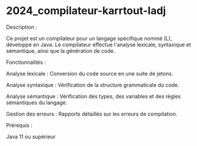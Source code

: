 # 2024_compilateur-karrtout-ladj

Description :

Ce projet est un compilateur pour un langage spécifique nommé (L), développé en Java. Le compilateur effectue l'analyse lexicale, syntaxique et sémantique, ainsi que la génération de code.

Fonctionnalités :

Analyse lexicale : Conversion du code source en une suite de jetons.

Analyse syntaxique : Vérification de la structure grammaticale du code.

Analyse sémantique : Vérification des types, des variables et des règles sémantiques du langage.

Gestion des erreurs : Rapports détaillés sur les erreurs de compilation.

Prérequis :

Java 11 ou supérieur
